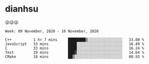 
# dianhsu

:stuck_out_tongue_winking_eye::stuck_out_tongue_winking_eye::stuck_out_tongue_winking_eye:

<!--START_SECTION:waka-->
```text
Week: 09 November, 2020 - 16 November, 2020

C++          1 hr 7 mins     ████████▒░░░░░░░░░░░░░░░░   33.00 % 
JavaScript   33 mins         ████░░░░░░░░░░░░░░░░░░░░░   16.49 % 
C            33 mins         ████░░░░░░░░░░░░░░░░░░░░░   16.24 % 
Text         29 mins         ███▓░░░░░░░░░░░░░░░░░░░░░   14.64 % 
CMake        18 mins         ██▒░░░░░░░░░░░░░░░░░░░░░░   08.93 % 
```
<!--END_SECTION:waka-->
